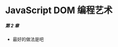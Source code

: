 # JavaScript DOM 编程艺术

##### 第 2 章

- 最好的做法是吧 **<script>** 标签放到 HTML 文档的最后，**</body>** 标签之前。这样能使浏览器更快地加载页面。
- 解释型程序设计语言不需要编译器—它们仅需要解释器。
- JavaSctipy 允许程序员直接对变量赋值而无需事先声明。
- 在 JavaScript 语言里，变量和其他语法元素的名字都是区分字母和大小写的。
- JavaScript 语法不允许变量名🀄️包含空格或标点符号（美元符号 “💲” 例外）。